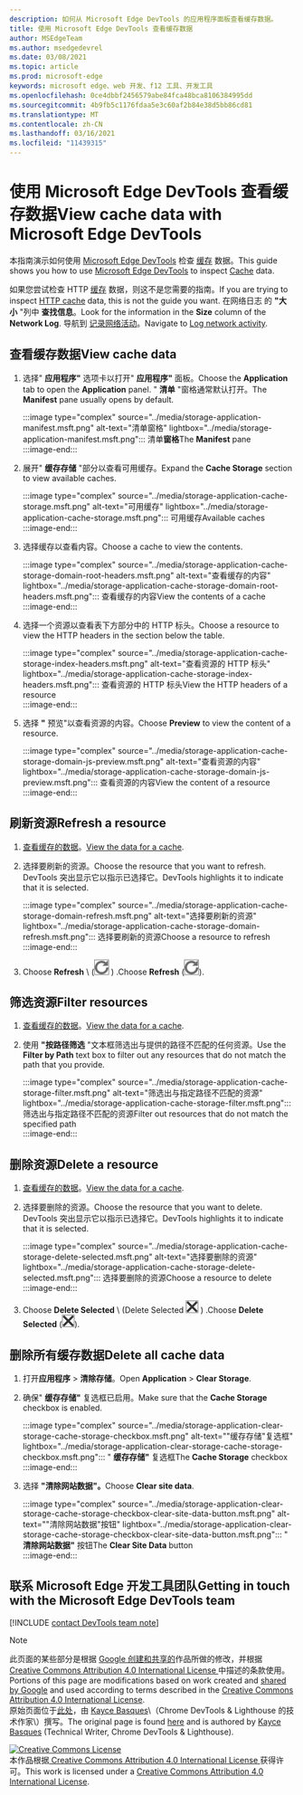 ```yaml
---
description: 如何从 Microsoft Edge DevTools 的应用程序面板查看缓存数据。
title: 使用 Microsoft Edge DevTools 查看缓存数据
author: MSEdgeTeam
ms.author: msedgedevrel
ms.date: 03/08/2021
ms.topic: article
ms.prod: microsoft-edge
keywords: microsoft edge、web 开发、f12 工具、开发工具
ms.openlocfilehash: 0ce4dbbf2456579abe84fca48bca8106384995dd
ms.sourcegitcommit: 4b9fb5c1176fdaa5e3c60af2b84e38d5bb86cd81
ms.translationtype: MT
ms.contentlocale: zh-CN
ms.lasthandoff: 03/16/2021
ms.locfileid: "11439315"
---
```

<!-- Copyright Kayce Basques 

   Licensed under the Apache License, Version 2.0 (the "License");
   you may not use this file except in compliance with the License.
   You may obtain a copy of the License at

       https://www.apache.org/licenses/LICENSE-2.0

   Unless required by applicable law or agreed to in writing, software
   distributed under the License is distributed on an "AS IS" BASIS,
   WITHOUT WARRANTIES OR CONDITIONS OF ANY KIND, either express or implied.
   See the License for the specific language governing permissions and
   limitations under the License.  -->

# <a name="view-cache-data-with-microsoft-edge-devtools"></a><span data-ttu-id="d84cd-104">使用 Microsoft Edge DevTools 查看缓存数据</span><span class="sxs-lookup"><span data-stu-id="d84cd-104">View cache data with Microsoft Edge DevTools</span></span>  

<span data-ttu-id="d84cd-105">本指南演示如何使用 [Microsoft Edge DevTools][MicrosoftEdgeDevTools] 检查 [缓存][MDNCache] 数据。</span><span class="sxs-lookup"><span data-stu-id="d84cd-105">This guide shows you how to use [Microsoft Edge DevTools][MicrosoftEdgeDevTools] to inspect [Cache][MDNCache] data.</span></span>  

<span data-ttu-id="d84cd-106">如果您尝试检查 HTTP [缓存][MDNHTTPCaching] 数据，则这不是您需要的指南。</span><span class="sxs-lookup"><span data-stu-id="d84cd-106">If you are trying to inspect [HTTP cache][MDNHTTPCaching] data, this is not the guide you want.</span></span>  <span data-ttu-id="d84cd-107">在网络日志 的 **"大小** "列中 **查找信息**。</span><span class="sxs-lookup"><span data-stu-id="d84cd-107">Look for the information in the **Size** column of the **Network Log**.</span></span>  <span data-ttu-id="d84cd-108">导航到 [记录网络活动][DevtoolsNetworkLogActivity]。</span><span class="sxs-lookup"><span data-stu-id="d84cd-108">Navigate to [Log network activity][DevtoolsNetworkLogActivity].</span></span>  

## <a name="view-cache-data"></a><span data-ttu-id="d84cd-109">查看缓存数据</span><span class="sxs-lookup"><span data-stu-id="d84cd-109">View cache data</span></span>  

1.  <span data-ttu-id="d84cd-110">选择" **应用程序"** 选项卡以打开" **应用程序"** 面板。</span><span class="sxs-lookup"><span data-stu-id="d84cd-110">Choose the **Application** tab to open the **Application** panel.</span></span>  <span data-ttu-id="d84cd-111">" **清单** "窗格通常默认打开。</span><span class="sxs-lookup"><span data-stu-id="d84cd-111">The **Manifest** pane usually opens by default.</span></span>  
    
    :::image type="complex" source="../media/storage-application-manifest.msft.png" alt-text="清单窗格" lightbox="../media/storage-application-manifest.msft.png":::
       <span data-ttu-id="d84cd-113">清单**窗格**</span><span class="sxs-lookup"><span data-stu-id="d84cd-113">The **Manifest** pane</span></span>  
    :::image-end:::  
    
1.  <span data-ttu-id="d84cd-114">展开" **缓存存储** "部分以查看可用缓存。</span><span class="sxs-lookup"><span data-stu-id="d84cd-114">Expand the **Cache Storage** section to view available caches.</span></span>  
    
    :::image type="complex" source="../media/storage-application-cache-storage.msft.png" alt-text="可用缓存" lightbox="../media/storage-application-cache-storage.msft.png":::
       <span data-ttu-id="d84cd-116">可用缓存</span><span class="sxs-lookup"><span data-stu-id="d84cd-116">Available caches</span></span>  
    :::image-end:::  
    
1.  <span data-ttu-id="d84cd-117">选择缓存以查看内容。</span><span class="sxs-lookup"><span data-stu-id="d84cd-117">Choose a cache to view the contents.</span></span>  
    
    :::image type="complex" source="../media/storage-application-cache-storage-domain-root-headers.msft.png" alt-text="查看缓存的内容" lightbox="../media/storage-application-cache-storage-domain-root-headers.msft.png":::
       <span data-ttu-id="d84cd-119">查看缓存的内容</span><span class="sxs-lookup"><span data-stu-id="d84cd-119">View the contents of a cache</span></span>  
    :::image-end:::  
    
1.  <span data-ttu-id="d84cd-120">选择一个资源以查看表下方部分中的 HTTP 标头。</span><span class="sxs-lookup"><span data-stu-id="d84cd-120">Choose a resource to view the HTTP headers in the section below the table.</span></span>  
    
    :::image type="complex" source="../media/storage-application-cache-storage-index-headers.msft.png" alt-text="查看资源的 HTTP 标头" lightbox="../media/storage-application-cache-storage-index-headers.msft.png":::
       <span data-ttu-id="d84cd-122">查看资源的 HTTP 标头</span><span class="sxs-lookup"><span data-stu-id="d84cd-122">View the HTTP headers of a resource</span></span>  
    :::image-end:::  
    
1.  <span data-ttu-id="d84cd-123">选择 **"** 预览"以查看资源的内容。</span><span class="sxs-lookup"><span data-stu-id="d84cd-123">Choose **Preview** to view the content of a resource.</span></span>  
    
    :::image type="complex" source="../media/storage-application-cache-storage-domain-js-preview.msft.png" alt-text="查看资源的内容" lightbox="../media/storage-application-cache-storage-domain-js-preview.msft.png":::
       <span data-ttu-id="d84cd-125">查看资源的内容</span><span class="sxs-lookup"><span data-stu-id="d84cd-125">View the content of a resource</span></span>  
    :::image-end:::  
    
## <a name="refresh-a-resource"></a><span data-ttu-id="d84cd-126">刷新资源</span><span class="sxs-lookup"><span data-stu-id="d84cd-126">Refresh a resource</span></span>  

1.  <span data-ttu-id="d84cd-127">[查看缓存的数据](#view-cache-data)。</span><span class="sxs-lookup"><span data-stu-id="d84cd-127">[View the data for a cache](#view-cache-data).</span></span>  
1.  <span data-ttu-id="d84cd-128">选择要刷新的资源。</span><span class="sxs-lookup"><span data-stu-id="d84cd-128">Choose the resource that you want to refresh.</span></span>  <span data-ttu-id="d84cd-129">DevTools 突出显示它以指示已选择它。</span><span class="sxs-lookup"><span data-stu-id="d84cd-129">DevTools highlights it to indicate that it is selected.</span></span>  
    
    :::image type="complex" source="../media/storage-application-cache-storage-domain-refresh.msft.png" alt-text="选择要刷新的资源" lightbox="../media/storage-application-cache-storage-domain-refresh.msft.png":::
       <span data-ttu-id="d84cd-131">选择要刷新的资源</span><span class="sxs-lookup"><span data-stu-id="d84cd-131">Choose a resource to refresh</span></span>  
    :::image-end:::  
    
1.  <span data-ttu-id="d84cd-132">Choose **Refresh** \ (![ Refresh ](../media/refresh-icon.msft.png) \) .</span><span class="sxs-lookup"><span data-stu-id="d84cd-132">Choose **Refresh** \(![Refresh](../media/refresh-icon.msft.png)\).</span></span>  
    
## <a name="filter-resources"></a><span data-ttu-id="d84cd-133">筛选资源</span><span class="sxs-lookup"><span data-stu-id="d84cd-133">Filter resources</span></span>  

1.  <span data-ttu-id="d84cd-134">[查看缓存的数据](#view-cache-data)。</span><span class="sxs-lookup"><span data-stu-id="d84cd-134">[View the data for a cache](#view-cache-data).</span></span>  
1.  <span data-ttu-id="d84cd-135">使用 **"按路径筛选** "文本框筛选出与提供的路径不匹配的任何资源。</span><span class="sxs-lookup"><span data-stu-id="d84cd-135">Use the **Filter by Path** text box to filter out any resources that do not match the path that you provide.</span></span>  
    
    :::image type="complex" source="../media/storage-application-cache-storage-filter.msft.png" alt-text="筛选出与指定路径不匹配的资源" lightbox="../media/storage-application-cache-storage-filter.msft.png":::
       <span data-ttu-id="d84cd-137">筛选出与指定路径不匹配的资源</span><span class="sxs-lookup"><span data-stu-id="d84cd-137">Filter out resources that do not match the specified path</span></span>  
    :::image-end:::  
    
## <a name="delete-a-resource"></a><span data-ttu-id="d84cd-138">删除资源</span><span class="sxs-lookup"><span data-stu-id="d84cd-138">Delete a resource</span></span>  

1.  <span data-ttu-id="d84cd-139">[查看缓存的数据](#view-cache-data)。</span><span class="sxs-lookup"><span data-stu-id="d84cd-139">[View the data for a cache](#view-cache-data).</span></span>  
1.  <span data-ttu-id="d84cd-140">选择要删除的资源。</span><span class="sxs-lookup"><span data-stu-id="d84cd-140">Choose the resource that you want to delete.</span></span>  <span data-ttu-id="d84cd-141">DevTools 突出显示它以指示已选择它。</span><span class="sxs-lookup"><span data-stu-id="d84cd-141">DevTools highlights it to indicate that it is selected.</span></span>  
    
    :::image type="complex" source="../media/storage-application-cache-storage-delete-selected.msft.png" alt-text="选择要删除的资源" lightbox="../media/storage-application-cache-storage-delete-selected.msft.png":::
       <span data-ttu-id="d84cd-143">选择要删除的资源</span><span class="sxs-lookup"><span data-stu-id="d84cd-143">Choose a resource to delete</span></span>  
    :::image-end:::  
    
1.  <span data-ttu-id="d84cd-144">Choose **Delete Selected** \ (Delete Selected ![ ](../media/delete-icon.msft.png) \) .</span><span class="sxs-lookup"><span data-stu-id="d84cd-144">Choose **Delete Selected** \(![Delete Selected](../media/delete-icon.msft.png)\).</span></span>  
    
## <a name="delete-all-cache-data"></a><span data-ttu-id="d84cd-145">删除所有缓存数据</span><span class="sxs-lookup"><span data-stu-id="d84cd-145">Delete all cache data</span></span>  

1.  <span data-ttu-id="d84cd-146">打开**应用程序**  >  **清除存储**。</span><span class="sxs-lookup"><span data-stu-id="d84cd-146">Open **Application** > **Clear Storage**.</span></span>  
1.  <span data-ttu-id="d84cd-147">确保" **缓存存储"** 复选框已启用。</span><span class="sxs-lookup"><span data-stu-id="d84cd-147">Make sure that the **Cache Storage** checkbox is enabled.</span></span>  
    
    :::image type="complex" source="../media/storage-application-clear-storage-cache-storage-checkbox.msft.png" alt-text=""缓存存储"复选框" lightbox="../media/storage-application-clear-storage-cache-storage-checkbox.msft.png":::
       <span data-ttu-id="d84cd-149">" **缓存存储"** 复选框</span><span class="sxs-lookup"><span data-stu-id="d84cd-149">The **Cache Storage** checkbox</span></span>  
    :::image-end:::  
    
1.  <span data-ttu-id="d84cd-150">选择 **"清除网站数据"。**</span><span class="sxs-lookup"><span data-stu-id="d84cd-150">Choose **Clear site data**.</span></span>  
    
    :::image type="complex" source="../media/storage-application-clear-storage-cache-storage-checkbox-clear-site-data-button.msft.png" alt-text=""清除网站数据"按钮" lightbox="../media/storage-application-clear-storage-cache-storage-checkbox-clear-site-data-button.msft.png":::
       <span data-ttu-id="d84cd-152">" **清除网站数据"** 按钮</span><span class="sxs-lookup"><span data-stu-id="d84cd-152">The **Clear Site Data** button</span></span>  
    :::image-end:::  
    
## <a name="getting-in-touch-with-the-microsoft-edge-devtools-team"></a><span data-ttu-id="d84cd-153">联系 Microsoft Edge 开发工具团队</span><span class="sxs-lookup"><span data-stu-id="d84cd-153">Getting in touch with the Microsoft Edge DevTools team</span></span>  

[!INCLUDE [contact DevTools team note](../includes/contact-devtools-team-note.md)]  

<!-- links -->  

[MicrosoftEdgeDevTools]: ../../devtools-guide-chromium/index.md "Microsoft Edge (Chromium) 开发人员工具|Microsoft Docs"  
[DevtoolsNetworkLogActivity]: ../network/index.md#log-network-activity  "记录网络活动|Microsoft Docs"  

[MDNCache]: https://developer.mozilla.org/docs/Web/API/Cache "缓存|MDN"  
[MDNHTTPCaching]: https://developer.mozilla.org/docs/Web/HTTP/Caching "HTTP 缓存 | MDN"  

> [!NOTE]
> <span data-ttu-id="d84cd-158">此页面的某些部分是根据 [Google 创建和共享的][GoogleSitePolicies]作品所做的修改，并根据[ Creative Commons Attribution 4.0 International License ][CCA4IL]中描述的条款使用。</span><span class="sxs-lookup"><span data-stu-id="d84cd-158">Portions of this page are modifications based on work created and [shared by Google][GoogleSitePolicies] and used according to terms described in the [Creative Commons Attribution 4.0 International License][CCA4IL].</span></span>  
> <span data-ttu-id="d84cd-159">原始页面位于[此处](https://developers.google.com/web/tools/chrome-devtools/storage/cache)，由 [Kayce Basques][KayceBasques]\（Chrome DevTools \& Lighthouse 的技术作家\）撰写。</span><span class="sxs-lookup"><span data-stu-id="d84cd-159">The original page is found [here](https://developers.google.com/web/tools/chrome-devtools/storage/cache) and is authored by [Kayce Basques][KayceBasques] \(Technical Writer, Chrome DevTools \& Lighthouse\).</span></span>  

[![Creative Commons License][CCby4Image]][CCA4IL]  
<span data-ttu-id="d84cd-161">本作品根据[ Creative Commons Attribution 4.0 International License ][CCA4IL]获得许可。</span><span class="sxs-lookup"><span data-stu-id="d84cd-161">This work is licensed under a [Creative Commons Attribution 4.0 International License][CCA4IL].</span></span>  

[CCA4IL]: https://creativecommons.org/licenses/by/4.0  
[CCby4Image]: https://i.creativecommons.org/l/by/4.0/88x31.png  
[GoogleSitePolicies]: https://developers.google.com/terms/site-policies  
[KayceBasques]: https://developers.google.com/web/resources/contributors/kaycebasques  
